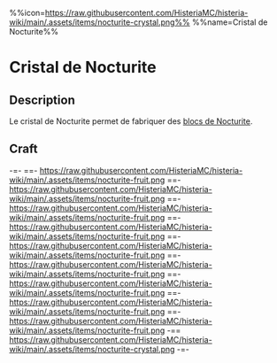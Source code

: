 %%icon=https://raw.githubusercontent.com/HisteriaMC/histeria-wiki/main/.assets/items/nocturite-crystal.png%%
%%name=Cristal de Nocturite%%

# Cristal de Nocturite

## Description
Le cristal de Nocturite permet de fabriquer des [blocs de Nocturite](https://histeria.fr/wiki/blocs/nocturite-block).

## Craft
-=-
 ==- https://raw.githubusercontent.com/HisteriaMC/histeria-wiki/main/.assets/items/nocturite-fruit.png
 ==- https://raw.githubusercontent.com/HisteriaMC/histeria-wiki/main/.assets/items/nocturite-fruit.png
 ==- https://raw.githubusercontent.com/HisteriaMC/histeria-wiki/main/.assets/items/nocturite-fruit.png
 ==- https://raw.githubusercontent.com/HisteriaMC/histeria-wiki/main/.assets/items/nocturite-fruit.png
 ==- https://raw.githubusercontent.com/HisteriaMC/histeria-wiki/main/.assets/items/nocturite-fruit.png
 ==- https://raw.githubusercontent.com/HisteriaMC/histeria-wiki/main/.assets/items/nocturite-fruit.png
 ==- https://raw.githubusercontent.com/HisteriaMC/histeria-wiki/main/.assets/items/nocturite-fruit.png
 ==- https://raw.githubusercontent.com/HisteriaMC/histeria-wiki/main/.assets/items/nocturite-fruit.png
 ==- https://raw.githubusercontent.com/HisteriaMC/histeria-wiki/main/.assets/items/nocturite-fruit.png
 -== https://raw.githubusercontent.com/HisteriaMC/histeria-wiki/main/.assets/items/nocturite-crystal.png
-=-

